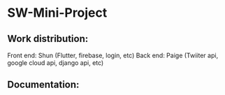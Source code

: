 # SW-Mini-Project

Work distribution:
------------

Front end: Shun (Flutter, firebase, login, etc)
Back end: Paige (Twiiter api, google cloud api, django api, etc)

Documentation:
-------------
